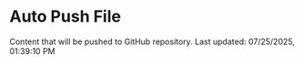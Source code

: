 # Auto Push File

Content that will be pushed to GitHub repository.
Last updated: 07/25/2025, 01:39:10 PM
